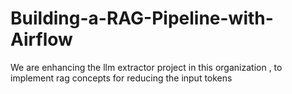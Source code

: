 # Building-a-RAG-Pipeline-with-Airflow
We are enhancing the llm extractor project in this organization , to implement rag concepts for reducing the input tokens
